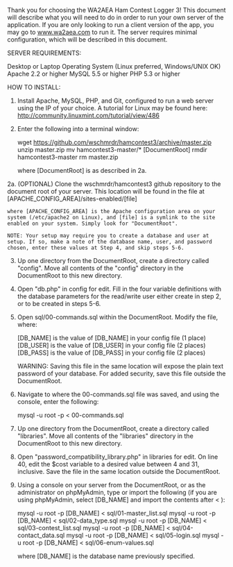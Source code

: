 Thank you for choosing the WA2AEA Ham Contest Logger 3! This document
will describe what you will need to do in order to run your own server
of the application. If you are only looking to run a client version of
the app, you may go to www.wa2aea.com to run it. The server requires 
minimal configuration, which will be described in this document.

SERVER REQUIREMENTS:

Desktop or Laptop Operating System (Linux preferred, Windows/UNIX OK)
Apache 2.2 or higher
MySQL 5.5 or higher
PHP 5.3 or higher

HOW TO INSTALL:

1.  Install Apache, MySQL, PHP, and Git, configured to run a web server
    using the IP of your choice. A tutorial for Linux may be found here:
    http://community.linuxmint.com/tutorial/view/486

2.  Enter the following into a terminal window:

    wget https://github.com/wschmrdr/hamcontest3/archive/master.zip 
    unzip master.zip
    mv hamcontest3-master/* [DocumentRoot]
    rmdir hamcontest3-master
    rm master.zip

    where [DocumentRoot] is as described in 2a.

2a. (OPTIONAL)
    Clone the wschmrdr/hamcontest3 github repository to the document
    root of your server. This location will be found in the file at 
    [APACHE_CONFIG_AREA]/sites-enabled/[file]

    where [APACHE_CONFIG_AREA] is the Apache configuration area on your
    system (/etc/apache2 on Linux), and [file] is a symlink to the site
    enabled on your system. Simply look for "DocumentRoot".

    NOTE: Your setup may require you to create a database and user at
    setup. If so, make a note of the database name, user, and password
    chosen, enter these values at Step 4, and skip steps 5-6.

3.  Up one directory from the DocumentRoot, create a directory called 
    "config". Move all contents of the "config" directory in the
    DocumentRoot to this new directory.

4.  Open "db.php" in config for edit. Fill in the four variable
    definitions with the database parameters for the read/write user
    either create in step 2, or to be created in steps 5-6.

5.  Open sql/00-commands.sql within the DocumentRoot. Modify the file,
    where:
   
    [DB_NAME] is the value of [DB_NAME] in your config file (1 place)
    [DB_USER] is the value of [DB_USER] in your config file (2 places)  
    [DB_PASS] is the value of [DB_PASS] in your config file (2 places)

    WARNING: Saving this file in the same location will expose the plain
    text password of your database. For added security, save this file
    outside the DocumentRoot.

6.  Navigate to where the 00-commands.sql file was saved, and using the
    console, enter the following:

    mysql -u root -p < 00-commands.sql
   
7.  Up one directory from the DocumentRoot, create a directory called
    "libraries". Move all contents of the "libraries" directory in the
    DocumentRoot to this new directory.

8.  Open "password_compatibility_library.php" in libraries for edit. On
    line 40, edit the $cost variable to a desired value between 4 and 
    31, inclusive. Save the file in the same location outside the 
    DocumentRoot.

9.  Using a console on your server from the DocumentRoot, or as the 
    administrator on phpMyAdmin, type or import the following (if you 
    are using phpMyAdmin, select [DB_NAME] and import the contents
    after < ):

    mysql -u root -p [DB_NAME] < sql/01-master_list.sql
    mysql -u root -p [DB_NAME] < sql/02-data_type.sql
    mysql -u root -p [DB_NAME] < sql/03-contest_list.sql
    mysql -u root -p [DB_NAME] < sql/04-contact_data.sql
    mysql -u root -p [DB_NAME] < sql/05-login.sql
    mysql -u root -p [DB_NAME] < sql/06-enum-values.sql

    where [DB_NAME] is the database name previously specified.
